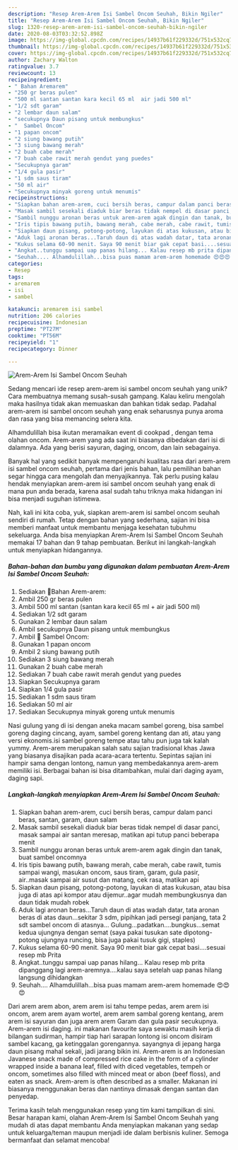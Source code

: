 ```yaml
---
description: "Resep Arem-Arem Isi Sambel Oncom Seuhah, Bikin Ngiler"
title: "Resep Arem-Arem Isi Sambel Oncom Seuhah, Bikin Ngiler"
slug: 1320-resep-arem-arem-isi-sambel-oncom-seuhah-bikin-ngiler
date: 2020-08-03T03:32:52.898Z
image: https://img-global.cpcdn.com/recipes/14937b61f229332d/751x532cq70/arem-arem-isi-sambel-oncom-seuhah-foto-resep-utama.jpg
thumbnail: https://img-global.cpcdn.com/recipes/14937b61f229332d/751x532cq70/arem-arem-isi-sambel-oncom-seuhah-foto-resep-utama.jpg
cover: https://img-global.cpcdn.com/recipes/14937b61f229332d/751x532cq70/arem-arem-isi-sambel-oncom-seuhah-foto-resep-utama.jpg
author: Zachary Walton
ratingvalue: 3.7
reviewcount: 13
recipeingredient:
- " Bahan Aremarem"
- "250 gr beras pulen"
- "500 ml santan santan kara kecil 65 ml  air jadi 500 ml"
- "1/2 sdt garam"
- "2 lembar daun salam"
- "secukupnya Daun pisang untuk membungkus"
- "  Sambel Oncom"
- "1 papan oncom"
- "2 siung bawang putih"
- "3 siung bawang merah"
- "2 buah cabe merah"
- "7 buah cabe rawit merah gendut yang puedes"
- "Secukupnya garam"
- "1/4 gula pasir"
- "1 sdm saus tiram"
- "50 ml air"
- "Secukupnya minyak goreng untuk menumis"
recipeinstructions:
- "Siapkan bahan arem-arem, cuci bersih beras, campur dalam panci beras, santan, garam, daun salam"
- "Masak sambil sesekali diaduk biar beras tidak nempel di dasar panci, masak sampai air santan meresap, matikan api tutup panci beberapa menit"
- "Sambil nunggu aronan beras untuk arem-arem agak dingin dan tanak, buat sambel oncomnya"
- "Iris tipis bawang putih, bawang merah, cabe merah, cabe rawit, tumis sampai wangi, masukan oncom, saus tiram, garam, gula pasir, air..masak sampai air susut dan matang, cek rasa, matikan api"
- "Siapkan daun pisang, potong-potong, layukan di atas kukusan, atau bisa juga di atas api kompor atau dijemur..agar mudah membungkusnya dan daun tidak mudah robek"
- "Aduk lagi aronan beras...Taruh daun di atas wadah datar, tata aronan beras di atas daun...sekitar 3 sdm, pipihkan jadi persegi panjang, tata 2 sdt sambel oncom di atasnya... Gulung...padatkan....bungkus...semat kedua ujungnya dengan semat (saya pakai tusukan sate dipotong-potong ujungnya runcing, bisa juga pakai tusuk gigi, staples)"
- "Kukus selama 60-90 menit. Saya 90 menit biar gak cepat basi....sesuai resep mb Prita"
- "Angkat..tunggu sampai uap panas hilang... Kalau resep mb prita dipanggang lagi arem-aremnya....kalau saya setelah uap panas hilang langsung dihidangkan"
- "Seuhah.... Alhamdulillah...bisa puas mamam arem-arem homemade 😍😍😍"
categories:
- Resep
tags:
- aremarem
- isi
- sambel

katakunci: aremarem isi sambel 
nutrition: 206 calories
recipecuisine: Indonesian
preptime: "PT27M"
cooktime: "PT56M"
recipeyield: "1"
recipecategory: Dinner

---
```



![Arem-Arem Isi Sambel Oncom Seuhah](https://img-global.cpcdn.com/recipes/14937b61f229332d/751x532cq70/arem-arem-isi-sambel-oncom-seuhah-foto-resep-utama.jpg)

Sedang mencari ide resep arem-arem isi sambel oncom seuhah yang unik? Cara membuatnya memang susah-susah gampang. Kalau keliru mengolah maka hasilnya tidak akan memuaskan dan bahkan tidak sedap. Padahal arem-arem isi sambel oncom seuhah yang enak seharusnya punya aroma dan rasa yang bisa memancing selera kita.

Alhamdulillah bisa ikutan meramaikan event di cookpad , dengan tema olahan oncom. Arem-arem yang ada saat ini biasanya dibedakan dari isi di dalamnya. Ada yang berisi sayuran, daging, oncom, dan lain sebagainya.

Banyak hal yang sedikit banyak mempengaruhi kualitas rasa dari arem-arem isi sambel oncom seuhah, pertama dari jenis bahan, lalu pemilihan bahan segar hingga cara mengolah dan menyajikannya. Tak perlu pusing kalau hendak menyiapkan arem-arem isi sambel oncom seuhah yang enak di mana pun anda berada, karena asal sudah tahu triknya maka hidangan ini bisa menjadi suguhan istimewa.


Nah, kali ini kita coba, yuk, siapkan arem-arem isi sambel oncom seuhah sendiri di rumah. Tetap dengan bahan yang sederhana, sajian ini bisa memberi manfaat untuk membantu menjaga kesehatan tubuhmu sekeluarga. Anda bisa menyiapkan Arem-Arem Isi Sambel Oncom Seuhah memakai 17 bahan dan 9 tahap pembuatan. Berikut ini langkah-langkah untuk menyiapkan hidangannya.

<!--inarticleads1-->

##### Bahan-bahan dan bumbu yang digunakan dalam pembuatan Arem-Arem Isi Sambel Oncom Seuhah:

1. Sediakan  🍙Bahan Arem-arem:
1. Ambil 250 gr beras pulen
1. Ambil 500 ml santan (santan kara kecil 65 ml + air jadi 500 ml)
1. Sediakan 1/2 sdt garam
1. Gunakan 2 lembar daun salam
1. Ambil secukupnya Daun pisang untuk membungkus
1. Ambil  🍙 Sambel Oncom:
1. Gunakan 1 papan oncom
1. Ambil 2 siung bawang putih
1. Sediakan 3 siung bawang merah
1. Gunakan 2 buah cabe merah
1. Sediakan 7 buah cabe rawit merah gendut yang puedes
1. Siapkan Secukupnya garam
1. Siapkan 1/4 gula pasir
1. Sediakan 1 sdm saus tiram
1. Sediakan 50 ml air
1. Sediakan Secukupnya minyak goreng untuk menumis


Nasi gulung yang di isi dengan aneka macam sambel goreng, bisa sambel goreng daging cincang, ayam, sambel goreng kentang dan ati, atau yang versi ekonomis.isi sambel goreng tempe atau tahu pun juga tak kalah yummy. Arem-arem merupakan salah satu sajian tradisional khas Jawa yang biasanya disajikan pada acara-acara tertentu. Sepintas sajian ini hampir sama dengan lontong, namun yang membedakannya arem-arem memiliki isi. Berbagai bahan isi bisa ditambahkan, mulai dari daging ayam, daging sapi. 

<!--inarticleads2-->

##### Langkah-langkah menyiapkan Arem-Arem Isi Sambel Oncom Seuhah:

1. Siapkan bahan arem-arem, cuci bersih beras, campur dalam panci beras, santan, garam, daun salam
1. Masak sambil sesekali diaduk biar beras tidak nempel di dasar panci, masak sampai air santan meresap, matikan api tutup panci beberapa menit
1. Sambil nunggu aronan beras untuk arem-arem agak dingin dan tanak, buat sambel oncomnya
1. Iris tipis bawang putih, bawang merah, cabe merah, cabe rawit, tumis sampai wangi, masukan oncom, saus tiram, garam, gula pasir, air..masak sampai air susut dan matang, cek rasa, matikan api
1. Siapkan daun pisang, potong-potong, layukan di atas kukusan, atau bisa juga di atas api kompor atau dijemur..agar mudah membungkusnya dan daun tidak mudah robek
1. Aduk lagi aronan beras...Taruh daun di atas wadah datar, tata aronan beras di atas daun...sekitar 3 sdm, pipihkan jadi persegi panjang, tata 2 sdt sambel oncom di atasnya... Gulung...padatkan....bungkus...semat kedua ujungnya dengan semat (saya pakai tusukan sate dipotong-potong ujungnya runcing, bisa juga pakai tusuk gigi, staples)
1. Kukus selama 60-90 menit. Saya 90 menit biar gak cepat basi....sesuai resep mb Prita
1. Angkat..tunggu sampai uap panas hilang... Kalau resep mb prita dipanggang lagi arem-aremnya....kalau saya setelah uap panas hilang langsung dihidangkan
1. Seuhah.... Alhamdulillah...bisa puas mamam arem-arem homemade 😍😍😍


Dari arem arem abon, arem arem isi tahu tempe pedas, arem arem isi oncom, arem arem ayam wortel, arem arem sambal goreng kentang, arem arem isi sayuran dan juga arem arem Garam dan gula pasir secukupnya. Arem-arem isi daging. ini makanan favourite saya sewaktu masih kerja di bilangan sudirman, hampir tiap hari sarapan lontong isi oncom disiram sambel kacang, ga ketinggalan gorengannya. sayangnya di jepang harga daun pisang mahal sekali, jadi jarang bikin ini. Arem-arem is an Indonesian Javanese snack made of compressed rice cake in the form of a cylinder wrapped inside a banana leaf, filled with diced vegetables, tempeh or oncom, sometimes also filled with minced meat or abon (beef floss), and eaten as snack. Arem-arem is often described as a smaller. Makanan ini biasanya menggunakan beras dan nantinya dimasak dengan santan dan penyedap. 

Terima kasih telah menggunakan resep yang tim kami tampilkan di sini. Besar harapan kami, olahan Arem-Arem Isi Sambel Oncom Seuhah yang mudah di atas dapat membantu Anda menyiapkan makanan yang sedap untuk keluarga/teman maupun menjadi ide dalam berbisnis kuliner. Semoga bermanfaat dan selamat mencoba!
